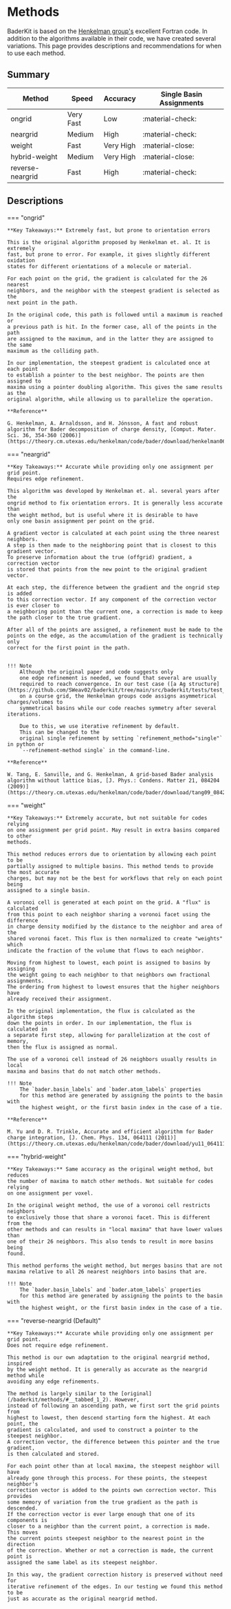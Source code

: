 # Methods

BaderKit is based on the [Henkelman group's](https://theory.cm.utexas.edu/henkelman/code/bader/) excellent Fortran code.
In addition to the algorithms available in their code, we have created several
variations. This page provides descriptions and recommendations for when to use
each method.

## Summary

| Method        | Speed   | Accuracy | Single Basin Assignments |
|---------------|---------|----------|--------------------------|
|ongrid         |Very Fast|Low       |:material-check:          |
|neargrid       |Medium   |High      |:material-check:          |
|weight         |Fast     |Very High |:material-close:          |
|hybrid-weight  |Medium   |Very High |:material-close:          |
|reverse-neargrid|Fast    |High      |:material-check:          |

## Descriptions

=== "ongrid"
    
    **Key Takeaways:** Extremely fast, but prone to orientation errors
    
    This is the original algorithm proposed by Henkelman et. al. It is extremely
    fast, but prone to error. For example, it gives slightly different oxidation 
    states for different orientations of a molecule or material.
    
    For each point on the grid, the gradient is calculated for the 26 nearest 
    neighbors, and the neighbor with the steepest gradient is selected as the 
    next point in the path.
    
    In the original code, this path is followed until a maximum is reached or
    a previous path is hit. In the former case, all of the points in the path
    are assigned to the maximum, and in the latter they are assigned to the same
    maximum as the colliding path.
    
    In our implementation, the steepest gradient is calculated once at each point
    to establish a pointer to the best neighbor. The points are then assigned to 
    maxima using a pointer doubling algorithm. This gives the same results as the 
    original algorithm, while allowing us to parallelize the operation.
    
    **Reference**
    
    G. Henkelman, A. Arnaldsson, and H. Jónsson, A fast and robust algorithm for Bader decomposition of charge density, [Comput. Mater. Sci. 36, 354-360 (2006)](https://theory.cm.utexas.edu/henkelman/code/bader/download/henkelman06_354.pdf)
    
=== "neargrid"

    **Key Takeaways:** Accurate while providing only one assignment per grid point.
    Requires edge refinement.
    
    This algorithm was developed by Henkelman et. al. several years after the
    ongrid method to fix orientation errors. It is generally less accurate than 
    the weight method, but is useful where it is desirable to have 
    only one basin assignment per point on the grid.
    
    A gradient vector is calculated at each point using the three nearest neighbors. 
    A step is then made to the neighboring point that is closest to this gradient vector. 
    To preserve information about the true (offgrid) gradient, a correction vector 
    is stored that points from the new point to the original gradient vector.
    
    At each step, the difference between the gradient and the ongrid step is added 
    to this correction vector. If any component of the correction vector is ever closer to 
    a neighboring point than the current one, a correction is made to keep 
    the path closer to the true gradient.
    
    After all of the points are assigned, a refinement must be made to the 
    points on the edge, as the accumulation of the gradient is technically only
    correct for the first point in the path.
    
    
    !!! Note
        Although the original paper and code suggests only 
        one edge refinement is needed, we found that several are usually
        required to reach convergence. In our test case ([a Ag structure](https://github.com/SWeav02/baderkit/tree/main/src/baderkit/tests/test_files) 
        on a course grid, the Henkelman groups code assigns asymmetrical charges/volumes to 
        symmetrical basins while our code reaches symmetry after several iterations.
        
        Due to this, we use iterative refinement by default.
        This can be changed to the
        original single refinement by setting `refinement_method="single"` in python or
        `--refinement-method single` in the command-line.
    
    **Reference**
    
    W. Tang, E. Sanville, and G. Henkelman, A grid-based Bader analysis algorithm without lattice bias, [J. Phys.: Condens. Matter 21, 084204 (2009)](https://theory.cm.utexas.edu/henkelman/code/bader/download/tang09_084204.pdf)
 
=== "weight"
    
    **Key Takeaways:** Extremely accurate, but not suitable for codes relying
    on one assignment per grid point. May result in extra basins compared to other
    methods.

    This method reduces errors due to orientation by allowing each point to be
    partially assigned to multiple basins. This method tends to provide the most accurate 
    charges, but may not be the best for workflows that rely on each point being
    assigned to a single basin.
    
    A voronoi cell is generated at each point on the grid. A "flux" is calculated 
    from this point to each neighbor sharing a voronoi facet using the difference 
    in charge density modified by the distance to the neighbor and area of the 
    shared voronoi facet. This flux is then normalized to create "weights" which
    indicate the fraction of the volume that flows to each neighbor.
    
    Moving from highest to lowest, each point is assigned to basins by assigning
    the weight going to each neighbor to that neighbors own fractional assignments.
    The ordering from highest to lowest ensures that the higher neighbors have
    already received their assignment.
    
    In the original implementation, the flux is calculated as the algorithm steps
    down the points in order. In our implementation, the flux is calculated in
    a separate first step, allowing for parallelization at the cost of memory, 
    then the flux is assigned as normal.
    
    The use of a voronoi cell instead of 26 neighbors usually results in local
    maxima and basins that do not match other methods.
    
    !!! Note
        The `bader.basin_labels` and `bader.atom_labels` properties 
        for this method are generated by assigning the points to the basin with 
        the highest weight, or the first basin index in the case of a tie.
    
    **Reference**
    
    M. Yu and D. R. Trinkle, Accurate and efficient algorithm for Bader charge integration, [J. Chem. Phys. 134, 064111 (2011)](https://theory.cm.utexas.edu/henkelman/code/bader/download/yu11_064111.pdf)   

=== "hybrid-weight"
    
    **Key Takeaways:** Same accuracy as the original weight method, but reduces
    the number of maxima to match other methods. Not suitable for codes relying
    on one assignment per voxel.

    In the original weight method, the use of a voronoi cell restricts neighbors
    to exclusively those that share a voronoi facet. This is different from the
    other methods and can results in "local maxima" that have lower values than
    one of their 26 neighbors. This also tends to result in more basins being
    found.
    
    This method performs the weight method, but merges basins that are not
    maxima relative to all 26 nearest neighbors into basins that are.
    
    !!! Note
        The `bader.basin_labels` and `bader.atom_labels` properties 
        for this method are generated by assigning the points to the basin with 
        the highest weight, or the first basin index in the case of a tie.

=== "reverse-neargrid (Default)"

    **Key Takeaways:** Accurate while providing only one assignment per grid point.
    Does not require edge refinement.
    
    This method is our own adaptation to the original neargrid method, inspired
    by the weight method. It is generally as accurate as the neargrid method while
    avoiding any edge refinements.
    
    The method is largely similar to the [original](/baderkit/methods/#__tabbed_1_2). However,
    instead of following an ascending path, we first sort the grid points from
    highest to lowest, then descend starting form the highest. At each point, the 
    gradient is calculated, and used to construct a pointer to the steepest neighbor.
    A correction vector, the difference between this pointer and the true gradient, 
    is then calculated and stored.
    
    For each point other than at local maxima, the steepest neighbor will have
    already gone through this process. For these points, the steepest neighbor's
    correction vector is added to the points own correction vector. This provides
    some memory of variation from the true gradient as the path is descended.
    If the correction vector is ever large enough that one of its components is
    closer to a neighbor than the current point, a correction is made. This moves
    the current points steepest neighbor to the nearest point in the direction
    of the correction. Whether or not a correction is made, the current point is
    assigned the same label as its steepest neighbor.
    
    In this way, the gradient correction history is preserved without need for
    iterative refinement of the edges. In our testing we found this method to be 
    just as accurate as the original neargrid method.
    